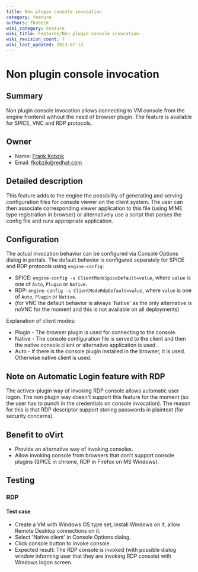 ```yaml
---
title: Non plugin console invocation
category: feature
authors: fkobzik
wiki_category: Feature
wiki_title: Features/Non plugin console invocation
wiki_revision_count: 7
wiki_last_updated: 2013-07-12
---
```


# Non plugin console invocation

## Summary

Non plugin console invocation allows connecting to VM console from the engine frontend without the need of browser plugin. The feature is available for SPICE, VNC and RDP protocols.

## Owner

*   Name: [Frank Kobzik](User:Fkobzik)
*   Email: <fkobzik@redhat.com>

## Detailed description

This feature adds to the engine the possibility of generating and serving configuration files for console viewer on the client system. The user can then associate corresponding viewer application to this file (using MIME type registration in browser) or alternatively use a script that parses the config file and runs appropriate application.

## Configuration

The actual invocation behavior can be configured via Console Options dialog in portals. The default behavior is configured separately for SPICE and RDP protocols using `engine-config`:

*   SPICE: `engine-config -s ClientModeSpiceDefault=value`, where `value` is one of `Auto`, `Plugin` or `Native`.
*   RDP: `engine-config -s ClientModeRdpDefault=value`, where `value` is one of `Auto`, `Plugin` or `Native`.
*   (for VNC the default behavior is always 'Native' as the only alternative is noVNC for the moment and this is not available on all deployments)

Explanation of client modes:

*   Plugin - The browser plugin is used for connecting to the console.
*   Native - The console configuration file is served to the client and then the native console client or alternative application is used.
*   Auto - if there is the console plugin installed in the browser, it is used. Otherwise native client is used.

## Note on Automatic Login feature with RDP

The activex-plugin way of invoking RDP console allows automatic user logon. The non plugin way doesn't support this feature for the moment (so the user has to punch in the credentials on console invocation). The reason for this is that RDP descriptor support storing passwords in plaintext (for security concerns).

## Benefit to oVirt

*   Provide an alternative way of invoking consoles.
*   Allow invoking console from browsers that don't support console plugins (SPICE in chrome, RDP in Firefox on MS Windows).

## Testing

### RDP

#### Test case

*   Create a VM with Windows OS type set, install Windows on it, allow Remote Desktop connections on it.
*   Select 'Native client' in Console Options dialog.
*   Click console button to invoke console.
*   Expected result: The RDP console is invoked (with possible dialog window informing user that they are invoking RDP console) with Windows logon screen.


